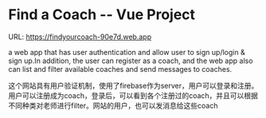# Find a Coach -- Vue Project


URL: https://findyourcoach-90e7d.web.app

 a web app that has user authentication and allow user to sign up/login & sign up.In addition, the user can register as a coach, and the web app also can list and filter available coaches and send messages to coaches.

这个网站具有用户验证机制，使用了firebase作为server，用户可以登录和注册。
用户可以注册成为coach，登录后，可以看到各个注册过的coach，并且可以根据不同种类对老师进行filter。网站的用户，也可以发消息给这些coach
